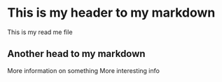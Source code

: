 # This is my header to my markdown

This is my read me file

## Another head to my markdown

More information on something
More interesting info